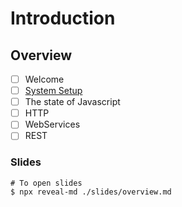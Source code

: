 # Introduction

## Overview

- [ ] Welcome
- [ ] [System Setup](./system-setup/README.md)
- [ ] The state of Javascript
- [ ] HTTP
- [ ] WebServices
- [ ] REST

### Slides

```
# To open slides
$ npx reveal-md ./slides/overview.md
```
